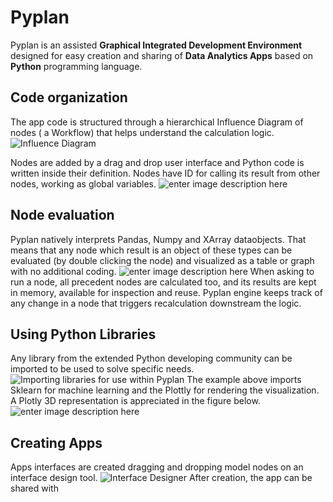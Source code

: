 # **Pyplan**
Pyplan is an assisted **Graphical Integrated Development Environment** designed for easy creation and sharing of **Data Analytics Apps** based on **Python** programming language.

## **Code organization**
The app code is structured through a hierarchical Influence Diagram of nodes ( a Workflow) that helps understand the calculation logic.
![Influence Diagram](http://img.pyplan.org/index_influence_diagram_drag.png)

Nodes are added by a drag and drop user interface and Python code is written inside their definition. Nodes have ID for calling its result from other nodes, working as global variables.
![enter image description here](http://img.pyplan.org/index_node_code.png)

## **Node evaluation**
Pyplan natively interprets Pandas, Numpy and XArray dataobjects. That means that any node which result is an object of these types can be evaluated (by double clicking the node) and visualized as a table or graph with no additional coding.
![enter image description here](http://img.pyplan.org/index_node_result.png)
When asking to run a node, all precedent nodes are calculated too, and its results are kept in memory, available for inspection and reuse. Pyplan engine keeps track of any change in a node that triggers recalculation downstream the logic.

## **Using Python Libraries**
Any library from the extended Python developing community can be imported to be used to solve specific needs.
![Importing libraries for use within Pyplan](http://img.pyplan.org/index_import_lib.png)
The example above imports Sklearn for machine learning and the Plottly for rendering the visualization. A Plotly 3D representation is appreciated in the figure below.
![enter image description here](http://img.pyplan.org/index_plotly_graph.png)

## Creating Apps
Apps interfaces are created dragging and dropping model nodes on an interface design tool.
![Interface Designer](http://img.pyplan.org/index_new_interface.png)
After creation, the app can be shared with
<!--stackedit_data:
eyJoaXN0b3J5IjpbLTE4NjkyNzk0Miw4Nzg5OTU0OCwtMjA2OD
M1MjAzNyw4MDA1MjkyMDIsMTc3NTQwODQwLC0xNDgzNDc1NjEz
LC0xODAwMzE0ODIzLDE5NzQ0NzM1ODUsLTE5ODI4MjYyNTYsLT
I0MTM2OTkzOSwtNjM2MzQ2NDc4LDk3Njg4ODc2MCw5NzEyNzUz
MDYsMTY5ODYwNTIxNCwxODI2Mzg3NTA1LDExOTM4Mjk2NzEsMT
AyNzM0Mjc5NiwtMTI0NjUyNzIzMywtMTI1NzE5ODI5OSw0NzY2
NjM2MDVdfQ==
-->